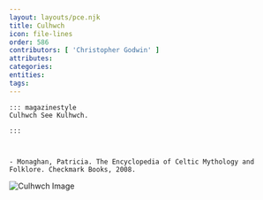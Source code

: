 ```yaml
---
layout: layouts/pce.njk
title: Culhwch
icon: file-lines
order: 586
contributors: [ 'Christopher Godwin' ]
attributes:
categories:
entities:
tags:
---
```

``` tab [group1:Info]
::: magazinestyle
Culhwch See Kulhwch.

:::
```
``` tab [group1:Attributes]
```
``` tab [group1:Entities]
```
``` tab [group1:Sources]
- Monaghan, Patricia. The Encyclopedia of Celtic Mythology and Folklore. Checkmark Books, 2008.
```
![Culhwch Image]([None])

